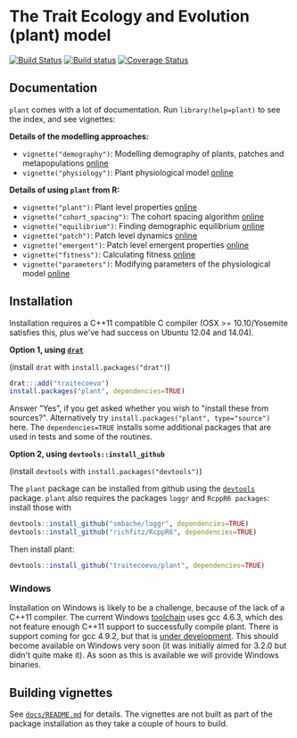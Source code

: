 # The Trait Ecology and Evolution (plant) model

[![Build Status](https://travis-ci.org/traitecoevo/plant.png?branch=master)](https://travis-ci.org/traitecoevo/plant)
[![Build status](https://ci.appveyor.com/api/projects/status/github/traitecoevo/plant?branch=master&svg=true)](https://ci.appveyor.com/project/traitecoevo/plant/branch/master)
[![Coverage Status](https://coveralls.io/repos/traitecoevo/plant/badge.svg?branch=master)](https://coveralls.io/r/traitecoevo/plant?branch=master)

## Documentation

`plant` comes with a lot of documentation.  Run `library(help=plant)` to see the index, and see vignettes:

**Details of the modelling approaches:**

* `vignette("demography")`: Modelling demography of plants, patches and metapopulations [online](https://traitecoevo.github.io/plant/vignettes/demography.pdf)
* `vignette("physiology")`: Plant physiological model [online](https://traitecoevo.github.io/plant/vignettes/physiology.pdf)

**Details of using `plant` from R:**

* `vignette("plant")`: Plant level properties [online](https://traitecoevo.github.io/plant/vignettes/plant.html)
* `vignette("cohort_spacing")`: The cohort spacing algorithm [online](https://traitecoevo.github.io/plant/vignettes/cohort_spacing.html)
* `vignette("equilibrium")`: Finding demographic equilibrium [online](https://traitecoevo.github.io/plant/vignettes/equilibrium.html)
* `vignette("patch")`: Patch level dynamics [online](https://traitecoevo.github.io/plant/vignettes/patch.html)
* `vignette("emergent")`: Patch level emergent properties [online](https://traitecoevo.github.io/plant/vignettes/emergent.html)
* `vignette("fitness")`: Calculating fitness [online](https://traitecoevo.github.io/plant/vignettes/fitness.html)
* `vignette("parameters")`: Modifying parameters of the physiological model [online](https://traitecoevo.github.io/plant/vignettes/parameters.html)

## Installation

Installation requires a C++11 compatible C compiler (OSX >= 10.10/Yosemite satisfies this, plus we've had success on Ubuntu 12.04 and 14.04).

**Option 1, using [`drat`](https://github.com/eddelbuettel/drat)**

(install `drat` with `install.packages("drat")`)

```r
drat:::add("traitecoevo")
install.packages("plant", dependencies=TRUE)
```

Answer "Yes", if you get asked whether you wish to "install these from sources?". Alternatively try `install.packages("plant", type="source")` here.  The `dependencies=TRUE` installs some additional packages that are used in tests and some of the routines.

**Option 2, using `devtools::install_github`**

(install `devtools` with `install.packages("devtools")`)

The `plant` package can be installed from github using the [`devtools`](https://cran.r-project.org/web/packages/devtools/index.html) package. `plant` also requires the packages `loggr` and `RcppR6 packages`: install those with

```r
devtools::install_github("smbache/loggr", dependencies=TRUE)
devtools::install_github("richfitz/RcppR6", dependencies=TRUE)
```

Then install plant:

```r
devtools::install_github("traitecoevo/plant", dependencies=TRUE)
```

### Windows

Installation on Windows is likely to be a challenge, because of the lack of a C++11 compiler.  The current Windows [toolchain](http://cran.r-project.org/bin/windows/Rtools/) uses gcc 4.6.3, which des not feature enough C++11 support to successfully compile plant.  There is support coming for gcc 4.9.2, but that is [under development](https://rawgit.com/kevinushey/RToolsToolchainUpdate/master/mingwnotes.html).  This should become available on Windows very soon (it was initially aimed for 3.2.0 but didn't quite make it).  As soon as this is available we will provide Windows binaries.

## Building vignettes

See [`docs/README.md`](docs/README.md) for details.  The vignettes are not built as part of the package installation as they take a couple of hours to build.
